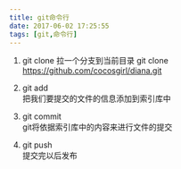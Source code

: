 ```yaml
---
title: git命令行  
date: 2017-06-02 17:25:55
tags: [git,命令行]
---
```


1. git clone
拉一个分支到当前目录
git clone https://github.com/cocosgirl/diana.git

2. git add  
把我们要提交的文件的信息添加到索引库中  

3. git commit   
git将依据索引库中的内容来进行文件的提交  

4. git push  
提交完以后发布